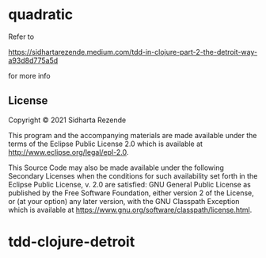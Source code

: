 # quadratic

Refer to

https://sidhartarezende.medium.com/tdd-in-clojure-part-2-the-detroit-way-a93d8d775a5d

for more info

## License

Copyright © 2021 Sidharta Rezende

This program and the accompanying materials are made available under the
terms of the Eclipse Public License 2.0 which is available at
http://www.eclipse.org/legal/epl-2.0.

This Source Code may also be made available under the following Secondary
Licenses when the conditions for such availability set forth in the Eclipse
Public License, v. 2.0 are satisfied: GNU General Public License as published by
the Free Software Foundation, either version 2 of the License, or (at your
option) any later version, with the GNU Classpath Exception which is available
at https://www.gnu.org/software/classpath/license.html.
# tdd-clojure-detroit
